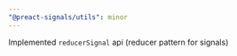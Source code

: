 ```yaml
---
"@preact-signals/utils": minor
---
```


Implemented `reducerSignal` api (reducer pattern for signals)
